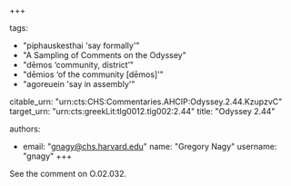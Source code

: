 +++

tags:
- "piphauskesthai &#39;say formally&#39;"
- "A Sampling of Comments on the Odyssey"
- "dēmos ‘community, district’"
- "dēmios ‘of the community [dēmos]&#39;"
- "agoreuein &#39;say in assembly&#39;"

citable_urn: "urn:cts:CHS:Commentaries.AHCIP:Odyssey.2.44.KzupzvC"
target_urn: "urn:cts:greekLit:tlg0012.tlg002:2.44"
title: "Odyssey 2.44"

authors:
- email: "gnagy@chs.harvard.edu"
  name: "Gregory Nagy"
  username: "gnagy"
+++

<p>See the comment on O.02.032. </p>